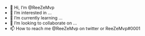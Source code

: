 - 👋 Hi, I’m @ReeZeMvp
- 👀 I’m interested in ...
- 🌱 I’m currently learning ...
- 💞️ I’m looking to collaborate on ...
- 📫 How to reach me @ReeZeMvp on twitter or ReeZeMvp#0001

<!---
ReeZeMvp/ReeZeMvp is a ✨ special ✨ repository because its `README.md` (this file) appears on your GitHub profile.
You can click the Preview link to take a look at your changes.
--->
